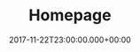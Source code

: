 ---
layout: blocks
title: Homepage
date: 2017-11-22T23:00:00.000+00:00
page_sections:
  - template: navigation-header-w-button
    block: header-2
    logo: "/uploads/2018/06/21/portfolio_lg.jpg"
    navigation:
      - link: "/"
        link_text: Intro
      - link: "#profile"
        link_text: Profile
      - link: "#project"
        link_text: Project
      - link: "#fork"
        link_text: Fork
      - link: "#interest"
        link_text: Interest
    cta:
      url: https://github.com/wldud01
      button_text: My Git
  - template: hero-banner-w-image
    block: hero-2
    slug: Intro
    headline: Hello! <br><strong><small>I am</small><br>" Creator "</strong>
    content:
      Creator is a someone who creates new contents.<br>
      I want to complete my own contents in my field.
    cta:
      enabled: true
      url: https://github.com/wldud01
      button_text: "Start "
    image:
      image: "/uploads/2018/06/21/Intro_p2.png"
      alt_text: Product Shot
    background_image: "/uploads/2018/06/21/background.png"
  - template: content-feature
    block: feature-1
    media_alignment: Left
    slug: Profile
    headline:
     <strong>My Profile<span class="light">&nbsp;</span></strong><br>
            <span class="light">&nbsp;&nbsp;&nbsp;&nbsp; " Who am I? "</span>
    content:
         <p>
            <ul>
              <li> Name - 윤지영 </li>
              <li> Major - 컴퓨터공학전공</li>
              <li> Grade - 3</li>
            </ul><br>
          </p><hr>
          <p><br>
            <h2><span class="light"><strong>Language Experienced<span class="light">&nbsp;                    </span></strong><br></h2>
            <ul><br>
              <li>Html</li><div class="progress-bar"><div class="Hprogress"></div></div>
              <li>CSS</li><div class="progress-bar"><div class="Cprogress"></div></div>
              <li>Javascript</li><div class="progress-bar"><div class="Sprogress"></div></div>
              <li>Java</li><div class="progress-bar"><div class="Jprogress"></div></div>
              <li>React</li><div class="progress-bar"><div class="Rprogress"></div></div>
            </ul><br>
          </p>
    media:
      image: "/uploads/2018/06/21/profile_me.jpg" 
      alt_text: uBuild Blocks Mock-Up
  - template: content-feature
    block: feature-1
    media_alignment: Right
    slug: Project
    headline:
     <strong>Project</strong><br>
          <span class="light">&nbsp;&nbsp;&nbsp;" My Team project "</span></span>
    content:
      <p><br>
          <ol>
            <li>Book page - 가장 저렴한 가격의 책을 찾아주는 사이트</li>
            <ul><small><li>Position  기획 & UX/UI & front-end <br> React를 이용한 첫 프로젝트 / 긴 로딩시간이 조금 아쉬움<br>
          <a href="https://github.com/wldud01/OpensourceClass/tree/main/prev_book_page">here</a></li></small></ul>
            <li>AI - 진행중 ( Deeplearning )</li>
            <li>Dash board web - 진행중( Spring boot )</li>
            <li>Meta bus - 진행중 ( Unity ) </li>
          </ol>

        </p>
    media:
      image: "/uploads/2018/06/21/project.png"
      alt_text: Project
  - template: 1-column-text
    block: one-column-1
    slug: Fork
    headline: <h3 id ="fork_title"> < Fork - I'm interested in > </h3>
    content: 

      <p id ="fork_text" >
          AI - 프로젝트를 위해 공부 해야하는 분야&nbsp;&nbsp;&nbsp;<a href="https://github.com/wldud01/pymldg-rev">Machine learning guide</a><br>
          Spring boot - 현재 공부 중인 분야&nbsp;&nbsp;&nbsp;<a href="https://github.com/wldud01/spring-boot">Spring boot guide</a>
        </p>
  - template: full-width-media-element
    block: media-1
    image: "/uploads/2018/06/21/bodyprofile.png"

    caption: 
     <figure><img/></figure>
    slug: Interest
    
  - template: detail-content
    block: text-1
    headline:  <h2>Interest</h2><br>
        <p id ="interest_title">" Challenge Something New "</p>
    content:
     <p id = "interest_text"><strong>Exercise</strong> - 아침 저녁으로 4시간 & 1시간까지는 걷기<br>
          <strong>Baking</strong> - 빵을 너무 좋아해서 제과 제빵 자격증 취득 <br>
          <strong>Flower</strong> - 꽃을 만들고, 배우면서 일하는 중 <br>
          <strong>Video content</strong> - 예전에 너무 잘 먹음 -> 유튜브 contents -> over 22k view </p>
  - template: simple-footer
    block: footer-1
    content: <figcaption>Contact<br>yunjiyeong0106@gmail.com</figcaption>
---